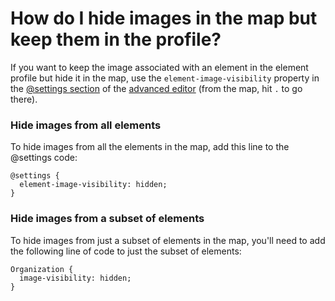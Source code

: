 # How do I hide images in the map but keep them in the profile?

If you want to keep the image associated with an element in the element profile but hide it in the map, use the `element-image-visibility` property in the [@settings section](/guides/advanced-settings.md) of the [advanced editor](/overview/basic-vs-advanced-editor.md) (from the map, hit `.` to go there).

### Hide images from all elements

To hide images from all the elements in the map, add this line to the @settings code:

```
@settings {
  element-image-visibility: hidden;
}
```

### Hide images from a subset of elements

To hide images from just a subset of elements in the map, you'll need to add the following line of code to just the subset of elements:

```
Organization {
  image-visibility: hidden;
}
```
